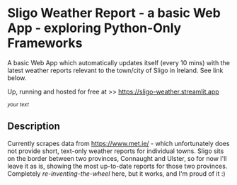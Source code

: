 # Sligo Weather Report - a basic Web App - exploring Python-Only Frameworks

A basic Web App which automatically updates itself (every 10 mins) with the latest weather reports relevant to the town/city of Sligo in Ireland. See link below.

Up, running and hosted for free at >> https://sligo-weather.streamlit.app

$^{your\ text}$

## Description

Currently scrapes data from https://www.met.ie/ - which unfortunately does not provide short, text-only weather reports for individual towns. Sligo sits on the border between two provinces, Connaught and Ulster, so for now I'll leave it as is, showing the most up-to-date reports for those two provinces. Completely *re-inventing-the-wheel* here, but it works, and I'm proud of it :)


<!---

## Getting Started
```
### Dependencies

* Describe any prerequisites, libraries, OS version, etc., needed before installing program.
* ex. Windows 10

### Installing

* How/where to download your program
* Any modifications needed to be made to files/folders

### Executing program

* How to run the program
* Step-by-step bullets
```
code blocks for commands
```

## Help

Any advise for common problems or issues.
```
command to run if program contains helper info
```

## Authors

Contributors names and contact info

. . .


## Version History

* 0.2
    * Various bug fixes and optimizations
    * See [commit change]() or See [release history]()
* 0.1
    * Initial Release

## License

This project is licensed under the [NAME HERE] License - see the LICENSE.md file for details

## Acknowledgments

Inspiration, code snippets, etc.
. . .

-->
